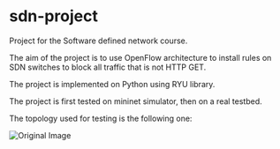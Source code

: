 # sdn-project

Project for the Software defined network course.

The aim of the project is to use OpenFlow architecture to install rules on SDN switches to block all traffic that is
not HTTP GET.

The project is implemented on Python using RYU library. 

The project is first tested on mininet simulator, then on a real testbed.

The topology used for testing is the following one:

![Original Image](https://)
